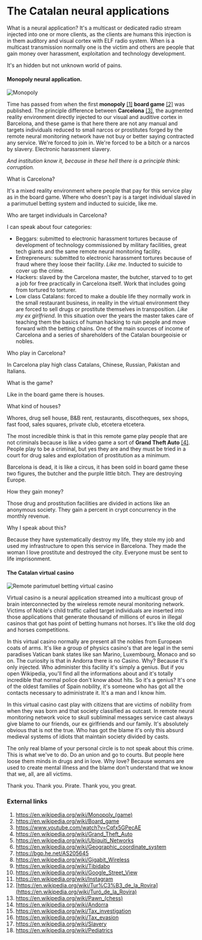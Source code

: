 # The Catalan neural applications

What is a neural application? It's a multicast or dedicated radio stream injected into one or more clients, as the clients are humans this injection is in them auditory and visual cortex with ELF radio system. When is a multicast transmission normally one is the victim and others are people that gain money over harassment, exploitation and technology development.

It's an hidden but not unknown world of pains.

#### Monopoly neural application.

![Monopoly](http://telecomlobby.com/Images/01-This-Is-What-the-First-Ever-Monopoly-Game-Looked-Like-courtesy-Thomas-E-Forsyth.jpg)

Time has passed from when the first **monopoly** [[1]](https://en.wikipedia.org/wiki/Monopoly_(game)) **board game** [[2]](https://en.wikipedia.org/wiki/Board_game) was published. The principle difference between **Carcelona** [[3]](https://www.youtube.com/watch?v=Cqfx5GPecAE), the augmented reality environment directly injected to our visual and auditive cortex in Barcelona, and these game is that here there are not any manual and targets individuals reduced to small narcos or prostitutes forged by the remote neural monitoring network have not buy or better saying contracted any service. We're forced to join in. We're forced to be a bitch or a narcos by slavery. Electronic harassment slavery.  

*And institution know it, because in these hell there is a principle think: corruption.*

What is Carcelona?

It's a mixed reality environment where people that pay for this service play as in the board game. Where who doesn't pay is a target individual slaved in a parimutuel betting system and inducted to suicide, like me. 

Who are target individuals in Carcelona?

I can speak about four categories:

- Beggars: submitted to electronic harassment tortures because of development of technology commissioned by military facilities, great tech giants and the same remote neural monitoring facility.
- Entrepreneurs: submitted to electronic harassment tortures because of fraud where they loose their facility. *Like me*. Inducted to suicide to cover up the crime.
- Hackers: slaved by the Carcelona master, the butcher, starved to to get a job for free practically in Carcelona itself. Work that includes going from tortured to torturer.
- Low class Catalans: forced to make a double life they normally work in the small restaurant business, in reality in the virtual environment they are forced to sell drugs or prostitute themselves in transposition. *Like my ex girlfriend*. In this situation over the years the master takes care of teaching them the basics of human hacking to ruin people and move forward with the betting chains. One of the main sources of income of Carcelona and a series of shareholders of the Catalan bourgeoisie or nobles.

Who play in Carcelona?

In Carcelona play high class Catalans, Chinese, Russian, Pakistan and Italians. 

What is the game?

Like in the board game there is houses. 

What kind of houses?

Whores, drug sell house, B&B rent, restaurants, discotheques, sex shops, fast food, sales squares, private club, etcetera etcetera.

The most incredible think is that in this remote game play people that are not criminals because is like a video game a sort of **Grand Theft Auto** [[4]](https://en.wikipedia.org/wiki/Grand_Theft_Auto). People play to be a criminal, but yes they are and they must be tried in a court for drug sales and exploitation of prostitution as a minimum.

Barcelona is dead, it is like a circus, it has been sold in board game these two figures, the butcher and the purple little bitch. They are destroying Europe.

How they gain money?

Those drug and prostitution facilities are divided in actions like an anonymous society. They gain a percent in crypt concurrency in the monthly revenue.

Why I speak about this?

Because they have systematically destroy my life, they stole my job and used my infrastructure to open this service in Barcelona. They made the woman I love prostitute and destroyed the city. Everyone must be sent to life imprisonment.

#### The Catalan virtual casino

![Remote parimutuel betting virtual casino](http://telecomlobby.com/Images/pari-mutuel-betting.webp)

Virtual casino is a neural application streamed into a multicast group of brain interconnected by the wireless remote neural monitoring network. Victims of Noble's child traffic called target individuals are inserted into those applications that generate thousand of millions of euros in illegal casinos that got has point of betting humans not horses. It's like the old dog and horses competitions.   

In this virtual casino normally are present all the nobles from European coats of arms. It's like a group of physics casino's that are legal in the semi paradises Vatican bank states like san Marino, Luxembourg, Monaco and so on. The curiosity is that in Andorra there is no Casino. Why? Because it's only injected. Who administer this facility it's simply a genius. But if you open Wikipedia, you'll find all the informations about and it's totally incredible that normal police don't know about hits. So it's a genius? It's one of the oldest families of Spain nobility, it's someone who has got all the contacts necessary to administrate it. It's a man and I know him. 

In this virtual casino cast play with citizens that are victims of nobility from when they was born and that society classified as outcast. In remote neural monitoring network voice to skull subliminal messages service cast always give blame to our friends, our ex girlfriends and our family. It's absolutely obvious that is not the true. Who has got the blame it's only this absurd medieval systems of idiots that maintain society divided by casts. 

The only real blame of your personal circle is to not speak about this crime. This is what we've to do. Do an union and go to courts. But people here loose them minds in drugs and in love. Why love? Because womans are used to create mental illness and the blame don't understand that we know that we, all, are all victims.

Thank you. Thank you. Pirate. Thank you, you great.



###  External links

1. https://en.wikipedia.org/wiki/Monopoly_(game)
2. https://en.wikipedia.org/wiki/Board_game
3. https://www.youtube.com/watch?v=Cqfx5GPecAE
4. https://en.wikipedia.org/wiki/Grand_Theft_Auto
5. https://en.wikipedia.org/wiki/Ubiquiti_Networks
6. https://en.wikipedia.org/wiki/Geographic_coordinate_system
7. https://bgp.he.net/AS205645
8. https://en.wikipedia.org/wiki/Gigabit_Wireless
9. https://en.wikipedia.org/wiki/Tibidabo
10. https://en.wikipedia.org/wiki/Google_Street_View
11. https://en.wikipedia.org/wiki/Instagram
12. [https://en.wikipedia.org/wiki/Tur%C3%B3_de_la_Rovira](https://en.wikipedia.org/wiki/Turó_de_la_Rovira)
13. https://en.wikipedia.org/wiki/Pawn_(chess)
14. https://en.wikipedia.org/wiki/Andorra
15. https://en.wikipedia.org/wiki/Tax_investigation
16. https://en.wikipedia.org/wiki/Tax_evasion
17. https://en.wikipedia.org/wiki/Slavery
18. https://en.wikipedia.org/wiki/Pediatrics

